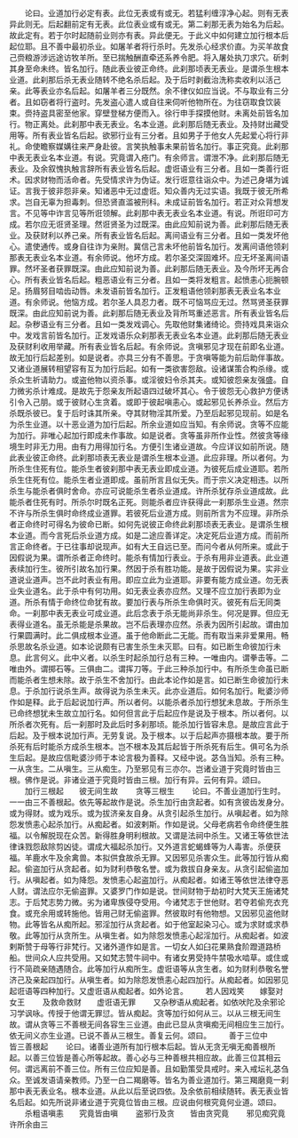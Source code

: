 <!-- { "loadSidebar": true } -->
　　论曰。业道加行必定有表。此位无表或有或无。若猛利缠淳净心起。则有无表异此则无。后起翻前定有无表。此位表业或有或无。第二刹那无表为始名为后起。故此定有。若于尔时起随前业则亦有表。异此便无。于此义中如何建立加行根本后起位耶。且不善中最初杀业。如屠羊者将行杀时。先发杀心经求价直。为买羊故食己赍粮游涉远途访牧羊所。至已揣触酬直牵还系养令肥。将入屠处执刀求穴。斫刺其身至命未终。皆名加行。随此表业彼正命终。此刹那顷表无表业。是谓杀生根本业道。此刹那后杀无表业随转不绝名杀后起。及于后时剥截治洗称卖收利以活己亲。此等表业亦名后起。如屠羊者三分既然。余不律仪如应当说。不与取业有三分者。且如窃者将行盗时。先发盗心遣人或自往来伺听他物所在。为往窃取食饮装束。赍持盗具密至他家。穿壁登梯方便而入。徐行申手探摸他财。未离处前皆名加行。物正离处。此刹那中表无表业。名本业道。此刹那后随无表业。及持财出藏受用等。所有表业皆名后起。欲邪行业有三分者。且如男子于他女人先起爱心将行非礼。命使瞻察媒媾往来严身赴彼。言笑执触事未果前皆名加行。事正究竟。此刹那中表无表业名本业道。有说。究竟谓入疮门。有余师言。谓泄不净。此刹那后随无表业。及余叙愧执触言辞所有表业皆名后起。虚诳语业有三分者。且如一类善行诳术。因求财物而活命者。先受情求许为伪证。发行诳意往诣众中。为述己身堪为诚证。言我于彼非怨非亲。知诸恶中无过虚诳。知众善内无过实语。我既于彼无所希求。岂自无辜为担毒刺。但恐贤直滥被刑科。未成证前皆名加行。若正对众背想发言。不见等中诈言见等所诳领解。此刹那中表无表业名本业道。有说。所诳印可方成。若尔应无诳贤圣理。然诳贤圣为过既深。由此应知前说为善。此刹那后随无表业。及获财利以养己亲。所有表业皆名后起。离间语业有三分者。且如一类发坏他心。遣使通传。或身自往诈为亲附。冀信己言未坏他前皆名加行。发离间语他领刹那表无表业名本业道。有余师说。他坏方成。若尔圣交深固难坏。应无坏圣离间语罪。然坏圣者获罪既深。由此应知前说为善。此刹那后随无表业。及今所坏无再合心。所有表业皆名后起。粗恶语业有三分者。且如一类将发粗言。起愤恚心扼腕顿足。扬眉努目啮齿动唇。未发语前皆名加行。正发粗语他领刹那表无表业名本业道。有余师说。他恼方成。若尔圣人具忍力者。既不可恼骂应无过。然骂贤圣获罪既深。由此应知前说为善。此刹那后随无表业及背所骂重述恶言。所有表业皆名后起。杂秽语业有三分者。且如一类发戏调心。先取他财集诸绮论。赍持戏具来诣众中。发戏言前皆名加行。正发戏语乐众刹那表无表业名本业道。此刹那后随无表业及获财利收用举藏。所有表业皆名后起。有余师说。贪嗔邪见才现在前即名业道。故无加行后起差别。如是说者。亦具三分有不善思。于贪嗔等能为前后助伴事故。又诸业道展转相望容有互为加行后起。如有一类欲害怨敌。设诸谋策合构杀缘。或杀众生祈请助力。或盗他物以资杀事。或淫彼妇令杀其夫。或知彼怨亲友强盛。自力微劣杀计难成。是故先于怨亲友所起语四过破坏其心。令于彼怨无心救护方便诱引令入己朋。或于彼财心生贪着。或即于彼起嗔恚心。或起邪见长养杀业。然后方杀既杀彼已。复于后时诛其所亲。夺其财物淫其所爱。乃至后起邪见现前。如是名为杀生业道。以十恶业道为加行后起。所余业道如应当知。有余师说。贪等不应能为加行。非唯心起加行即成未作事故。如是说者。贪等虽非所作业性。然彼贪等缘境生时非无力用。由有力用得加行名。方便引生诸业道故。今应详议如前所说。随此表业彼正命终。此刹那顷表无表业是谓杀生根本业道。此应非理。所以者何。为所杀生住死有位。能杀生者彼刹那中表无表业即成业道。为彼死后成业道耶。若所杀生住死有位。能杀生者业道即成。虽前所言且似无失。而于宗义决定相违。以所杀生与能杀者俱时舍命。亦应可说能杀生者杀业道成。许所杀犹存杀业道成故。此能杀者住死有时。所杀尔时既名正死。则能杀者应许获得此一刹那杀生业道。然宗不许与所杀生俱时命终成业道罪。若彼死后业道方成。则前所言为不应理。非所杀者正命终时可得名为彼命已断。如何先说彼正命终此刹那顷表无表业。是谓杀生根本业道。而今言死后杀业道方成。如是二途应善详定。决定死后业道方成。而前所言正命终者。于已往事却说现声。如有大王自远已至。而问今者从何所来。或此于因假说为果。谓所杀者正命终时。能杀有情加行表业。于杀有用非业道表。此业道表续加行生。彼所引故名加行果。然因于杀有胜功能。是故于因假说为果。实非业道说业道声。岂不此时表业有用。即应立此为业道耶。非要有能方成业道。勿无表业失业道名。此于杀中有何功用。如无表业表亦应然。又理不应立加行表即为业道。所杀有情于命终位命犹有故。要加行表与所杀生命俱时灭。彼死有后无同类命。一刹那中表无表业可成业道。此后念表于杀无能尚非杀生。何况是罪。但应无表得业道名。虽无杀能是杀果故。岂不后表理亦应然。杀表为因所引起故。谓由加行果圆满时。此二俱成根本业道。虽于他命断此二无能。而有取当来非爱果用。畅杀思故名杀业道。如本论说颇有已害生杀生未灭耶。曰有。如已断生命彼加行未息。此言何义。此中义者。以杀生时起杀加行总有三种。一唯由内。谓拳击等。二唯由外。谓掷石等。三俱由二。谓挥刀等。于此三种杀加行中。有所杀生命虽已断而能杀者生想未除。故于杀生不舍加行。由此本论作如是言。如已断生命彼加行未息。于杀加行说杀生声。故得说为杀生未灭。此亦业道后。如何名加行。毗婆沙师作如是释。此于后起说加行声。所以者何。以能杀者杀加行想犹未息故。于所杀生已命终想犹未生故立加行名。如何但言此于后起应作是说及于根本。所以者何。以所杀者次死有。后一刹那时及此后时多刹那顷。能杀加行皆容未息。是故应言此于后起。及于根本说加行声。无劳复说。及于根本。以于后起声亦摄根本故。要于所杀死有后时能杀方成杀生根本。岂不根本及其后起皆于所杀死有后生。俱可名为杀生后起。是故应信毗婆沙师于本论言极为善释。又经中说。苾刍当知。杀有三种。一从贪生。二从嗔生。三从痴生。乃至邪见有三亦尔。岂诸业道于究竟时皆由三根。佛作是说。非诸业道于究竟时皆由三根。加行有异。云何有异。颂曰。
　　加行三根起　　彼无间生故
　　贪等三根生
　　论曰。不善业道加行生时。一一由三不善根起。依先等起故作是说。杀生加行由贪起者。如有贪彼齿发身分。或为得财。或为戏乐。或为拔济亲友自身。从贪引起杀生加行。从嗔起者。如为除怨发愤恚心起杀加行。从痴起者。如波剌斯。作如是说。父母老病若令命终便生胜福。以令解脱现在众苦。新得胜身明利根故。又谓是法祠中杀生。又诸王等依世法律诛戮怨敌除剪凶徒。谓成大福起杀加行。又外道言蛇蝎蜂等为人毒害。杀便获福。羊鹿水牛及余禽兽。本拟供食故杀无罪。又因邪见杀害众生。此等加行皆从痴起。偷盗加行从贪起者。如为财利恭敬名誉。或为救拔自身亲友。从贪引起偷盗加行。从嗔起者。如为降怨。发愤恚心起盗加行。从痴起者。如诸王等依世法律夺恶人财。谓法应尔无偷盗罪。又婆罗门作如是说。世间财物于劫初时大梵天王施诸梵志。于后梵志势力微。劣为诸卑族侵夺受用。今诸梵志于世他财。若夺若偷充衣充食。或充余用或转施他。皆用己财无偷盗罪。然彼取时有他物想。又因邪见盗他财物。此等皆名从痴所起。邪淫加行从贪起者。如于他室起染习心。或为求财或求恭敬。此等加行从贪所生。从嗔生者。如为除怨发愤恚心起淫加行。从痴起者。如波剌斯赞于母等行非梵行。又诸外道作如是言。一切女人如臼花果熟食阶蹬道路桥船。世间众人应共受用。又如梵志赞牛祠中。有诸女男受持牛禁吸水啮草。或住或行不简疏亲随遇随合。此等加行从痴所生。虚诳语等从贪生者。如为财利恭敬名誉济己及亲起四加行。从嗔生者。如为除怨发愤恚心起四加行。从痴起者。如因邪见起诳语等四种加行。又虚诳语从痴起者。如外论言。
　　若人因戏笑　　嫁娶对女王
　　及救命救财　　虚诳语无罪
　　又杂秽语从痴起者。如依吠陀及余邪论习学讽咏。传授于他谓无罪愆。皆从痴起。贪等加行如何从三。以从三根无间生故。谓从贪等三不善根无间各容生三业道。由此已显从贪嗔痴无间相应生三加行。依无间义亦生业道。已说不善从三根生。善复云何。颂曰。
　　善于三位中　　皆三善根起
　　论曰。诸善业道所有加行根本后起。皆从无贪无嗔无痴善根所起。以善三位皆是善心所等起故。善心必与三种善根共相应故。此善三位其相云何。谓远离前不善三位。所有三位应知是善。且如勤策受具戒时。来入戒坛礼苾刍众。至诚发语请亲教师。乃至一白二羯磨等。皆名为善业道加行。第三羯磨竟一刹那中表无表业名。根本业道。从此以后至说四依。及余依前相续随转。表无表业皆名后起。如先所说非诸业道于究竟位皆由三根。应说由何根究竟何业道。颂曰。
　　杀粗语嗔恚　　究竟皆由嗔
　　盗邪行及贪　　皆由贪究竟
　　邪见痴究竟　　许所余由三
